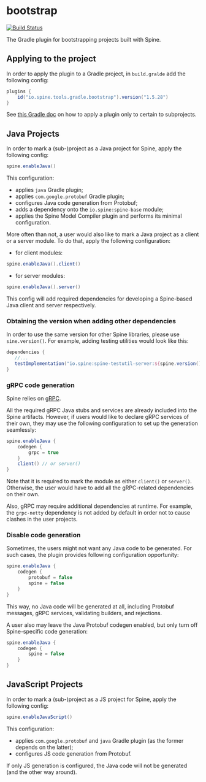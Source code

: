 # bootstrap

[![Build Status](https://travis-ci.com/SpineEventEngine/bootstrap.svg?branch=master)](https://travis-ci.com/SpineEventEngine/bootstrap)

The Gradle plugin for bootstrapping projects built with Spine.

## Applying to the project

In order to apply the plugin to a Gradle project, in `build.gralde` add the following config:
```gradle
plugins {
    id("io.spine.tools.gradle.bootstrap").version("1.5.28")
}
```

See [this Gradle doc](https://docs.gradle.org/current/userguide/plugins.html#sec:subprojects_plugins_dsl)
on how to apply a plugin only to certain to subprojects.

## Java Projects

In order to mark a (sub-)project as a Java project for Spine, apply the following config:
```gradle
spine.enableJava()
```

This configuration:
 - applies `java` Gradle plugin;
 - applies `com.google.protobuf` Gradle plugin;
 - configures Java code generation from Protobuf;
 - adds a dependency onto the `io.spine:spine-base` module;
 - applies the Spine Model Compiler plugin and performs its minimal configuration.
 
More often than not, a user would also like to mark a Java project as a client or a server module.
To do that, apply the following configuration:
 - for client modules:
```gradle
spine.enableJava().client()
```
 - for server modules:
```gradle
spine.enableJava().server()
```

This config will add required dependencies for developing a Spine-based Java client and server 
respectively.

### Obtaining the version when adding other dependencies

In order to use the same version for other Spine libraries, please use `sine.version()`. For example, adding testing utilities would look like this:

```gradle
dependencies {
   //...
   testImplementation("io.spine:spine-testutil-server:${spine.version()}")   
}   
```

### gRPC code generation

Spine relies on [gRPC](https://grpc.io/).

All the required gRPC Java stubs and services are already included into the Spine artifacts. 
However, if users would like to declare gRPC services of their own, they may use the following 
configuration to set up the generation seamlessly:
```gradle
spine.enableJava {
    codegen {
        grpc = true
    }
    client() // or server()
}
```

Note that it is required to mark the module as either `client()` or `server()`. Otherwise, the user
would have to add all the gRPC-related dependencies on their own.

Also, gRPC may require additional dependencies at runtime. For example, the `grpc-netty` dependency
is not added by default in order not to cause clashes in the user projects.

### Disable code generation

Sometimes, the users might not want any Java code to be generated. For such cases, the plugin 
provides following configuration opportunity:
```gradle
spine.enableJava {
    codegen {
        protobuf = false
        spine = false
    }
}
```
This way, no Java code will be generated at all, including Protobuf messages, gRPC services, 
validating builders, and rejections.

A user also may leave the Java Protobuf codegen enabled, but only turn off Spine-specific code 
generation:
```gradle
spine.enableJava {
    codegen {
        spine = false
    }
}
```

## JavaScript Projects

In order to mark a (sub-)project as a JS project for Spine, apply the following config:
```gradle
spine.enableJavaScript()
```

This configuration:
 - applies `com.google.protobuf` and `java` Gradle plugin (as the former depends on the latter);
 - configures JS code generation from Protobuf.
 
If only JS generation is configured, the Java code will not be generated (and the other way around).
